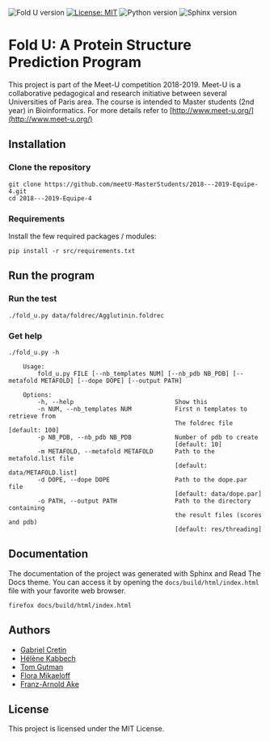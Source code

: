 ![Fold U version](https://img.shields.io/badge/Fold%20U-1.1-blue.svg)
[![License: MIT](https://img.shields.io/badge/License-MIT-yellow.svg)](https://opensource.org/licenses/MIT)
![Python version](https://img.shields.io/badge/python-3-brightgreen.svg)
![Sphinx version](https://img.shields.io/badge/sphinx%20build-1.7.4-brightgreen.svg)

# Fold U: A Protein Structure Prediction Program
This project is part of the Meet-U competition 2018-2019.
Meet-U is a collaborative pedagogical and research initiative between several Universities of Paris area. The course is intended to Master students (2nd year) in Bioinformatics. For more details refer to [http://www.meet-u.org/](http://www.meet-u.org/)

## Installation

### Clone the repository
```shell
git clone https://github.com/meetU-MasterStudents/2018---2019-Equipe-4.git
cd 2018---2019-Equipe-4
```

### Requirements
Install the few required packages / modules:
```shell
pip install -r src/requirements.txt
```

## Run the program

### Run the test
```shell
./fold_u.py data/foldrec/Agglutinin.foldrec
```
### Get help
```
./fold_u.py -h

    Usage:
        fold_u.py FILE [--nb_templates NUM] [--nb_pdb NB_PDB] [--metafold METAFOLD] [--dope DOPE] [--output PATH]

    Options:
        -h, --help                            Show this
        -n NUM, --nb_templates NUM            First n templates to retrieve from
                                              The foldrec file [default: 100]
        -p NB_PDB, --nb_pdb NB_PDB            Number of pdb to create
                                              [default: 10]
        -m METAFOLD, --metafold METAFOLD      Path to the metafold.list file
                                              [default: data/METAFOLD.list]
        -d DOPE, --dope DOPE                  Path to the dope.par file
                                              [default: data/dope.par]
        -o PATH, --output PATH                Path to the directory containing
                                              the result files (scores and pdb)
                                              [default: res/threading]

```

## Documentation

The documentation of the project was generated with Sphinx and Read The Docs theme.
You can access it by opening the `docs/build/html/index.html` file
with your favorite web browser.

```shell
firefox docs/build/html/index.html
```

## Authors
- [Gabriel Cretin](https://github.com/gabrielctn)
- [Hélène Kabbech](https://github.com/kabhel)
- [Tom Gutman](https://github.com/tomgutman)
- [Flora Mikaeloff](https://github.com/FloraMika)
- [Franz-Arnold Ake](https://github.com/franzx5) 

## License

This project is licensed under the MIT License.
